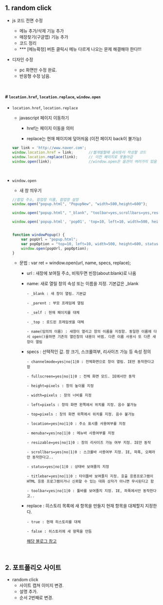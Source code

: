 ## 1. random click
- js 코드 전면 수정
  - 메뉴 추가/삭제 기능 추가
  - 매장찾기(구글맵) 기능 추가
  - 코드 정리
  - *** [메뉴확정] 버튼 클릭시 메뉴 다르게 나오는 문제 해결해야 한다!!!
  
- 디자인 수정
  - pc 화면만 수정 완료.
  - 반응형 수정 남음.
  
<br/>

#### # `location.href`, `location.replace`, `window.open`
  - `location.href`, `location.replace`
    - javascript 페이지 이동하기
    
      - href는 페이지 이동을 의미 
      
      - replace는 현재 페이지에 덮어씌움 (이전 페이지 back이 불가능)
      
    ```javascript
    var link = 'http://www.naver.com';
    window.location.href = link;       //웹개발할때 숨쉬듯이 작성할 코드
    window.location.replace(link);     // 이전 페이지로 못돌아감
    window.open(link);                 //window.open은 옵션이 여러가지 있음
    ```
    <br/>
    
  - `window.open`
    - 새 창 띄우기
    
    ```javascript
    //팝업 주소, 팝업창 이름, 팝업창 설정
    window.open("popup.html", "PopupNew", "width=500,height=600");

    window.open("popup.html", "_blank", "toolbar=yes,scrollbars=yes,resizable=yes,top=500,left=500,width=400,height=400");

    window.open('popup.html', 'pop01', 'top=10, left=10, width=500, height=600, status=no, menubar=no, toolbar=no, resizable=no');


    function windowPopup() {
        var popUrl = "popup.html";
        var popOption = "top=10, left=10, width=500, height=600, status=no, menubar=no, toolbar=no, resizable=no";
        window.open(popUrl, popOption);
    }
    ```
    

    - 문법 : var ret = window.open(url, name, specs, replace);

      - url : 새창에 보여질 주소, 비워두면 빈창(about:blank)로 나옴

      - name: 새로 열릴 창의 속성 또는 이름을 지정. 기본값은 _blank
          ```
          - _blank : 새 창이 열림. 기본값

          - _parent : 부모 프레임에 열림

          - _self : 현재 페이지를 대체

          - _top : 로드된 프레임셋을 대체

          - name(임의의 이름) : 새창이 열리고 창의 이름을 지정함. 동일한 이름에 다시 open()을하면 기존의 열린창의 내용이 바뀜. 다른 이름 사용시 또 다른 새창이 열림
          ```



      - specs : 선택적인 값. 창 크기, 스크롤여부, 리사이즈 가능 등 속성 정의
          ```
          - channelmode=yes|no|1|0 : 전체화면으로 창이 열림. IE만 동작한다고 함

          - fullscreen=yes|no|1|0 : 전체 화면 모드. IE에서만 동작

          - height=pixels : 창의 높이를 지정

          - width=pixels : 창의 너비를 지정

          - left=pixels : 창의 화면 왼쪽에서 위치를 지정. 음수 불가능

          - top=pixels : 창의 화면 위쪽에서 위치를 지정. 음수 불가능

          - location=yes|no|1|0 : 주소 표시줄 사용여부를 지정

          - menubar=yes|no|1|0 : 메뉴바 사용여부를 지정

          - resizable=yes|no|1|0 : 창의 리사이즈 가능 여부 지정. IE만 동작

          - scrollbars=yes|no|1|0 : 스크롤바 사용여부 지정. IE, 파폭, 오페라만 동작한다고..

          - status=yes|no|1|0 : 상태바 보여줄지 지정

          - titlebar=yes|no|1|0 : 타이틀바 보여줄지 지정. 호출 응용프로그램이 HTML 응용 프로그램이거나 신뢰할 수 있는 대화 상자가 아니면 무시된다고 함

          - toolbar=yes|no|1|0 : 툴바를 보여줄지 지정. IE, 파폭에서만 동작한다고..
          ```


      - replace : 히스토리 목록에 새 항목을 만들지 현재 항목을 대체할지 지정한다. 
          ```
          - true : 현재 히스토리를 대체

          - false : 히스토리에 새 항목을 만듬
          ```

        [해당 블로그 참고](https://blog.naver.com/PostView.nhn?blogId=deersoul6662&logNo=221805875601)

<br/>

## 2. 포트폴리오 사이트
- random click
  - 사이트 캡쳐 이미지 변경.
  - 설명 추가.
  - 순서 2번째로 변경.

